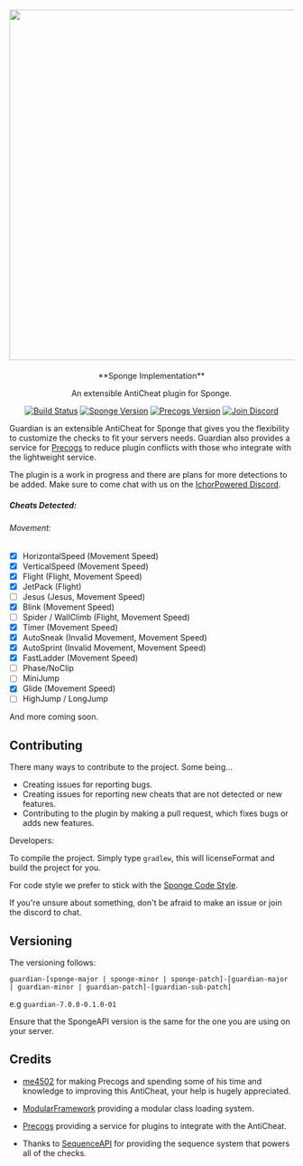 <h1 align="center">
  <img src="https://forums-cdn.spongepowered.org/uploads/default/original/3X/f/9/f97c66af122e9aed4ef7387b59460778234bd690.png" width="620">
</h1>
<p align="center">**Sponge Implementation**</p>
<p align="center">An extensible AntiCheat plugin for Sponge.</p>

<p align="center">
  <a href="https://travis-ci.org/ichorpowered/guardiansponge"><img alt="Build Status" src="https://travis-ci.org/ichorpowered/guardiansponge.svg?branch=bleeding"></a>
  <a href="https://github.com/SpongePowered/SpongeAPI"><img alt="Sponge Version" src="https://img.shields.io/badge/sponge--api-7.1.0-red.svg"></a>
  <a href="https://ore.spongepowered.org/me4502/Precogs"><img alt="Precogs Version" src="https://img.shields.io/badge/precogs-1.3-red.svg"></a>
  <a href="https://discord.gg/V2PFPkn"><img alt="Join Discord" src="https://img.shields.io/badge/Join-Discord-blue.svg?style=flat-round"></a>
</p>

Guardian is an extensible AntiCheat for Sponge that gives you the flexibility to customize the checks to fit your servers needs.
Guardian also provides a service for [Precogs](https://ore.spongepowered.org/me4502/Precogs) to reduce plugin conflicts with those
who integrate with the lightweight service.

The plugin is a work in progress and there are plans for more detections to be added. Make sure to come chat with us on the
[IchorPowered Discord](https://discord.gg/V2PFPkn).

##### Cheats Detected:

###### Movement:

- [x] HorizontalSpeed    (Movement Speed)
- [x] VerticalSpeed      (Movement Speed)
- [x] Flight             (Flight, Movement Speed)
- [x] JetPack            (Flight)
- [ ] Jesus              (Jesus, Movement Speed)
- [x] Blink              (Movement Speed)
- [ ] Spider / WallClimb (Flight, Movement Speed)
- [x] Timer              (Movement Speed)
- [x] AutoSneak          (Invalid Movement, Movement Speed)
- [x] AutoSprint         (Invalid Movement, Movement Speed)
- [x] FastLadder         (Movement Speed)
- [ ] Phase/NoClip
- [ ] MiniJump
- [x] Glide              (Movement Speed)
- [ ] HighJump / LongJump

And more coming soon.

## Contributing

There many ways to contribute to the project. Some being...

- Creating issues for reporting bugs.
- Creating issues for reporting new cheats that are not detected or new features.
- Contributing to the plugin by making a pull request, which fixes bugs or adds new features.

Developers:

To compile the project. Simply type `gradlew`, this will licenseFormat and build the project
for you.

For code style we prefer to stick with the [Sponge Code Style](https://docs.spongepowered.org/master/en/contributing/implementation/codestyle.html).

If you're unsure about something, don't be afraid to make an issue or join the discord to chat.

## Versioning

The versioning follows:

`guardian-[sponge-major | sponge-minor | sponge-patch]-[guardian-major | guardian-minor | guardian-patch]-[guardian-sub-patch]`

e.g `guardian-7.0.0-0.1.0-01`

Ensure that the SpongeAPI version is the same for the one you are using on your server.

## Credits

 - [me4502](https://github.com/me4502) for making Precogs and spending some of his time and knowledge to improving this AntiCheat, your help is hugely appreciated.

 - [ModularFramework](https://github.com/me4502/ModularFramework) providing a modular class loading system.
 - [Precogs](https://github.com/me4502/Precogs) providing a service for plugins to integrate with the AntiCheat. 

 - Thanks to [SequenceAPI](https://github.com/AbilityAPI/SequenceAPI) for providing the sequence system that powers all of the checks.


